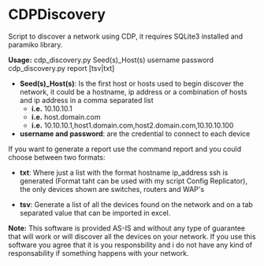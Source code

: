 # CDPDiscovery

Script to discover a network using CDP, it requires SQLite3 installed and paramiko library.

**Usage:**
cdp_discovery.py Seed(s)_Host(s) username password
cdp_discovery.py report [tsv|txt]

- **Seed(s)_Host(s)**: Is the first host or hosts used to begin discover the network, it could be a hostname, ip address or a combination of hosts and ip address in a comma separated list
    - **i.e.** 10.10.10.1
    - **i.e.** host.domain.com
    - **i.e.** 10.10.10.1,host1.domain.com,host2.domain.com,10.10.10.100
- **username and password**: are the credential to connect to each device

If you want to generate a report use the command report and you could choose between two formats:

- **txt**: Where just a list with the format hostname ip_address ssh is generated (Format taht can be used with my script Config Replicator), the only devices shown are switches, routers and WAP's

- **tsv**: Generate a list of all the devices found on the network and on a tab separated value that can be imported in excel.

**Note:** This software is provided AS-IS and without any type of guarantee that will work or will discover all the devices on your network. If you use this software you agree that it is you responsbility and i do not have any kind of responsability if something happens with your network.
